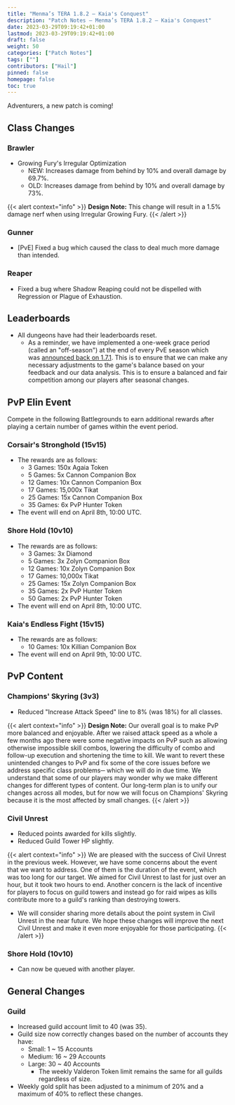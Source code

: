 ```yaml
---
title: "Menma’s TERA 1.8.2 – Kaia's Conquest"
description: "Patch Notes – Menma’s TERA 1.8.2 – Kaia's Conquest"
date: 2023-03-29T09:19:42+01:00
lastmod: 2023-03-29T09:19:42+01:00
draft: false
weight: 50
categories: ["Patch Notes"]
tags: [""]
contributors: ["Hail"]
pinned: false
homepage: false
toc: true
---
```


Adventurers, a new patch is coming!

Class Changes
-------------

### Brawler

-   Growing Fury's Irregular Optimization
    -   NEW: Increases damage from behind by 10% and overall damage by 69.7%.
    -   OLD: Increases damage from behind by 10% and overall damage by 73%.

{{< alert context="info" >}}
**Design Note:** This change will result in a 1.5% damage nerf when using Irregular Growing Fury.
{{< /alert >}}

### Gunner

-   [PvE] Fixed a bug which caused the class to deal much more damage than intended.

### Reaper

-   Fixed a bug where Shadow Reaping could not be dispelled with Regression or Plague of Exhaustion.

Leaderboards
------------

-   All dungeons have had their leaderboards reset.
    -   As a reminder, we have implemented a one-week grace period (called an "off-season") at the end of every PvE season which was [announced back on 1.7.1](https://menmastera.com/patch-notes-menmas-tera-1-7-1-pve-adjustments/). This is to ensure that we can make any necessary adjustments to the game's balance based on your feedback and our data analysis. This is to ensure a balanced and fair competition among our players after seasonal changes.

PvP Elin Event
--------------

Compete in the following Battlegrounds to earn additional rewards after playing a certain number of games within the event period.

### Corsair's Stronghold (15v15)

-   The rewards are as follows:
    -   3 Games: 150x Agaia Token
    -   5 Games: 5x Cannon Companion Box
    -   12 Games: 10x Cannon Companion Box
    -   17 Games: 15,000x Tikat
    -   25 Games: 15x Cannon Companion Box
    -   35 Games: 6x PvP Hunter Token
-   The event will end on April 8th, 10:00 UTC.

### Shore Hold (10v10)

-   The rewards are as follows:
    -   3 Games: 3x Diamond
    -   5 Games: 3x Zolyn Companion Box
    -   12 Games: 10x Zolyn Companion Box
    -   17 Games: 10,000x Tikat
    -   25 Games: 15x Zolyn Companion Box
    -   35 Games: 2x PvP Hunter Token
    -   50 Games: 2x PvP Hunter Token
-   The event will end on April 8th, 10:00 UTC.

### Kaia's Endless Fight (15v15)

-   The rewards are as follows:
    -   10 Games: 10x Killian Companion Box
-   The event will end on April 9th, 10:00 UTC.

PvP Content
-----------

### Champions' Skyring (3v3)

-   Reduced "Increase Attack Speed" line to 8% (was 18%) for all classes.

{{< alert context="info" >}}
**Design Note:** Our overall goal is to make PvP more balanced and enjoyable. After we raised attack speed as a whole a few months ago there were some negative impacts on PvP such as allowing otherwise impossible skill combos, lowering the difficulty of combo and follow-up execution and shortening the time to kill. We want to revert these unintended changes to PvP and fix some of the core issues before we address specific class problems─ which we will do in due time. We understand that some of our players may wonder why we make different changes for different types of content. Our long-term plan is to unify our changes across all modes, but for now we will focus on Champions' Skyring because it is the most affected by small changes.
{{< /alert >}}

### Civil Unrest

-   Reduced points awarded for kills slightly.
-   Reduced Guild Tower HP slightly.

{{< alert context="info" >}}
We are pleased with the success of Civil Unrest in the previous week. However, we have some concerns about the event that we want to address. One of them is the duration of the event, which was too long for our target. We aimed for Civil Unrest to last for just over an hour, but it took two hours to end. Another concern is the lack of incentive for players to focus on guild towers and instead go for raid wipes as kills contribute more to a guild's ranking than destroying towers. 
* We will consider sharing more details about the point system in Civil Unrest in the near future. We hope these changes will improve the next Civil Unrest and make it even more enjoyable for those participating.
{{< /alert >}}

### Shore Hold (10v10)

-   Can now be queued with another player.

General Changes
---------------

### Guild

-   Increased guild account limit to 40 (was 35).
-   Guild size now correctly changes based on the number of accounts they have:
    -   Small: 1 ~ 15 Accounts
    -   Medium: 16 ~ 29 Accounts
    -   Large: 30 ~ 40 Accounts
        -   The weekly Valderon Token limit remains the same for all guilds regardless of size.
-   Weekly gold split has been adjusted to a minimum of 20% and a maximum of 40% to reflect these changes.